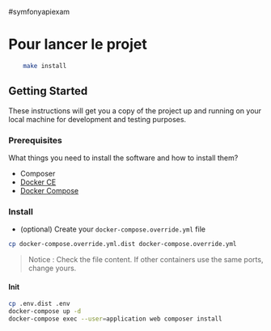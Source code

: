 #symfonyapiexam
# Pour lancer le projet 
```bash
	make install
```

## Getting Started

These instructions will get you a copy of the project up and running on your local machine for development and testing purposes.

### Prerequisites

What things you need to install the software and how to install them?
- Composer 
- [Docker CE](https://www.docker.com/community-edition)
- [Docker Compose](https://docs.docker.com/compose/install)

### Install

- (optional) Create your `docker-compose.override.yml` file

```bash
cp docker-compose.override.yml.dist docker-compose.override.yml
```
> Notice : Check the file content. If other containers use the same ports, change yours.

#### Init

```bash
cp .env.dist .env
docker-compose up -d
docker-compose exec --user=application web composer install
```

